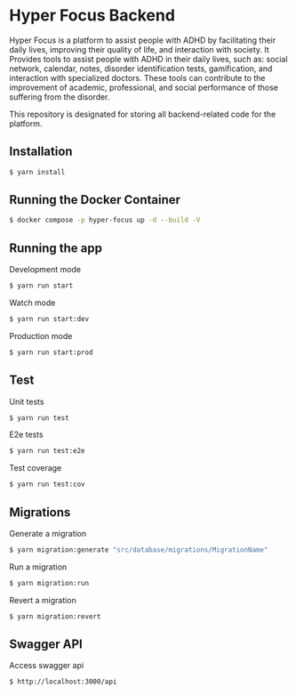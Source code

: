 # Hyper Focus Backend

Hyper Focus is a platform to assist people with ADHD by facilitating their daily lives, improving their quality of life, and interaction with society. It Provides tools to assist people with ADHD in their daily lives, such as: social network, calendar, notes, disorder identification tests, gamification, and interaction with specialized doctors. These tools can contribute to the improvement of academic, professional, and social performance of those suffering from the disorder.

This repository is designated for storing all backend-related code for the platform.

## Installation

```bash
$ yarn install
```

## Running the Docker Container

```bash
$ docker compose -p hyper-focus up -d --build -V
```

## Running the app

Development mode

```bash
$ yarn run start
```

Watch mode

```bash
$ yarn run start:dev
```

Production mode

```bash
$ yarn run start:prod
```

## Test

Unit tests

```bash
$ yarn run test
```

E2e tests

```bash
$ yarn run test:e2e
```

Test coverage

```bash
$ yarn run test:cov
```

## Migrations

Generate a migration

```bash
$ yarn migration:generate "src/database/migrations/MigrationName"
```

Run a migration

```bash
$ yarn migration:run
```

Revert a migration

```bash
$ yarn migration:revert
```

## Swagger API

Access swagger api

```bash
$ http://localhost:3000/api
```
